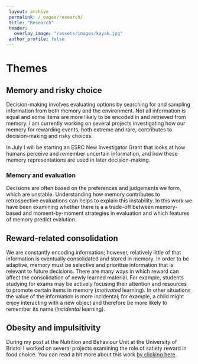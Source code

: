 ```yaml
---
 layout: archive
 permalink: /_pages/research/
 title: "Research"
 header:
   overlay_image: "/assets/images/kayak.jpg"
 author_profile: false  
---
```


# Themes

## Memory and risky choice 

Decision-making involves evaluating options by searching for and sampling information from both memory and the
environment. Not all information is equal and some items are more likely to be encoded in and retrieved from
memory.  I am currently working on several projects investigating how our memory for rewarding events, both extreme and rare, contributes to decision-making and risky choices. 

In July I will be starting an ESRC New Investigator Grant that looks at how humans perceive and remember uncertain information, and how these memory representations are used in later decision-making.

### Memory and evaluation

Decisions are often based on the  preferences and judgements we form, which are unstable. Understanding how memory contributes to retrospective evaluations can helps to explain this instability. In this work we have been examining whether there is a a trade-off between memory-based and moment-by-moment strategies in evaluation and which features of memory predict evalution. 

## Reward-related consolidation

We are constantly encoding information; however, relatively little of that information is eventually consolidated and stored in memory. In order to be adaptive, memory must be selective and prioritise information that is relevant to future decisions. There are many ways in which reward can affect the consolidation of newly learned material. For example, students studying for exams may be actively focusing their attention and resources to promote certain items in memory (*motivated* learning). In other situations the value of the information is more incidental; for example, a child might enjoy interacting with a new object and therefore be more likely to remember its name (*incidental* learning).

## Obesity and impulsitivity

During my post at the Nutrition and Behaviour Unit at the University of Bristol I worked on several projects examining the role of satiety reward in food choice. You can read a bit more about this work [by clicking here](https://scienmag.com/obese-and-overweight-less-likely-to-consider-next-meal-when-making-portion-size-decisions/).  


